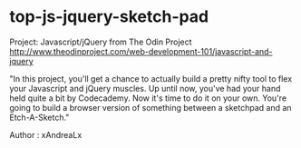 # top-js-jquery-sketch-pad
Project: Javascript/jQuery from The Odin Project
http://www.theodinproject.com/web-development-101/javascript-and-jquery

"In this project, you'll get a chance to actually build a pretty nifty tool to flex your Javascript and jQuery muscles. Up until now, you've had your hand held quite a bit by Codecademy. Now it's time to do it on your own. You're going to build a browser version of something between a sketchpad and an Etch-A-Sketch."

Author : xAndreaLx
